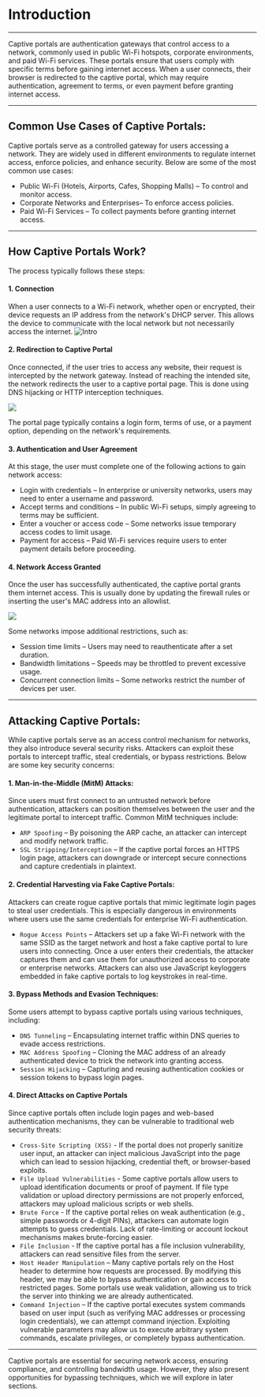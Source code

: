 
<h1>Introduction</h1>
<hr/>
<p>Captive portals are authentication gateways that control access to a network, commonly used in public Wi-Fi hotspots, corporate environments, and paid Wi-Fi services. These portals ensure that users comply with specific terms before gaining internet access.  When a user connects, their browser is redirected to the captive portal, which may require authentication, agreement to terms, or even payment before granting internet access.</p>
<hr/>
<h2>Common Use Cases of Captive Portals:</h2>
<p>Captive portals serve as a controlled gateway for users accessing a network. They are widely used in different environments to regulate internet access, enforce policies, and enhance security. Below are some of the most common use cases:</p>
<ul>
<li>Public Wi-Fi (Hotels, Airports, Cafes, Shopping Malls) – To control and monitor access.</li>
<li>Corporate Networks and Enterprises– To enforce access policies.</li>
<li>Paid Wi-Fi Services – To collect payments before granting internet access.</li>
</ul>
<hr/>
<h2>How Captive Portals Work?</h2>
<p>The process typically follows these steps:</p>
<h4>1. Connection</h4>
<p>When a user connects to a Wi-Fi network, whether open or encrypted, their device requests an IP address from the network's DHCP server. This allows the device to communicate with the local network but not necessarily access the internet.
<img alt="Intro" src="https://academy.hackthebox.com/storage/modules/299/macspoof/connect_general.PNG"/></p>
<h4>2. Redirection to Captive Portal</h4>
<p>Once connected, if the user tries to access any website, their request is intercepted by the network gateway. Instead of reaching the intended site, the network redirects the user to a captive portal page. This is done using DNS hijacking or HTTP interception techniques.</p>
<img class="website-screenshot" data-url="http://captive.htb.local" src="https://academy.hackthebox.com/storage/modules/299/vpn/001.PNG"/>
<p>The portal page typically contains a login form, terms of use, or a payment option, depending on the network's requirements.</p>
<h4>3. Authentication and User Agreement</h4>
<p>At this stage, the user must complete one of the following actions to gain network access:</p>
<ul>
<li>Login with credentials – In enterprise or university networks, users may need to enter a username and password.</li>
<li>Accept terms and conditions – In public Wi-Fi setups, simply agreeing to terms may be sufficient.</li>
<li>Enter a voucher or access code – Some networks issue temporary access codes to limit usage.</li>
<li>Payment for access – Paid Wi-Fi services require users to enter payment details before proceeding.</li>
</ul>
<h4>4. Network Access Granted</h4>
<p>Once the user has successfully authenticated, the captive portal grants them internet access. This is usually done by updating the firewall rules or inserting the user's MAC address into an allowlist.</p>
<img class="website-screenshot" data-url="http://captive.htb.local" src="https://academy.hackthebox.com/storage/modules/299/macspoof/002_.png"/>
<p>Some networks impose additional restrictions, such as:</p>
<ul>
<li>Session time limits – Users may need to reauthenticate after a set duration.</li>
<li>Bandwidth limitations – Speeds may be throttled to prevent excessive usage.</li>
<li>Concurrent connection limits – Some networks restrict the number of devices per user.</li>
</ul>
<hr/>
<h2>Attacking Captive Portals:</h2>
<p>While captive portals serve as an access control mechanism for networks, they also introduce several security risks. Attackers can exploit these portals to intercept traffic, steal credentials, or bypass restrictions. Below are some key security concerns:</p>
<h4>1. Man-in-the-Middle (MitM) Attacks:</h4>
<p>Since users must first connect to an untrusted network before authentication, attackers can position themselves between the user and the legitimate portal to intercept traffic. Common MitM techniques include:</p>
<ul>
<li>
<code>ARP Spoofing</code> – By poisoning the ARP cache, an attacker can intercept and modify network traffic.</li>
<li>
<code>SSL Stripping/Interception</code> – If the captive portal forces an HTTPS login page, attackers can downgrade or intercept secure connections and capture credentials in plaintext.</li>
</ul>
<h4>2. Credential Harvesting via Fake Captive Portals:</h4>
<p>Attackers can create rogue captive portals that mimic legitimate login pages to steal user credentials. This is especially dangerous in environments where users use the same credentials for enterprise Wi-Fi authentication.</p>
<ul>
<li>
<code>Rogue Access Points</code> – Attackers set up a fake Wi-Fi network with the same SSID as the target network and host a fake captive portal to lure users into connecting. Once a user enters their credentials, the attacker captures them and can use them for unauthorized access to corporate or enterprise networks. Attackers can also use JavaScript keyloggers embedded in fake captive portals to log keystrokes in real-time.</li>
</ul>
<h4>3. Bypass Methods and Evasion Techniques:</h4>
<p>Some users attempt to bypass captive portals using various techniques, including:</p>
<ul>
<li>
<code>DNS Tunneling</code> – Encapsulating internet traffic within DNS queries to evade access restrictions.</li>
<li>
<code>MAC Address Spoofing</code> – Cloning the MAC address of an already authenticated device to trick the network into granting access.</li>
<li>
<code>Session Hijacking</code> – Capturing and reusing authentication cookies or session tokens to bypass login pages.</li>
</ul>
<h4>4. Direct Attacks on Captive Portals</h4>
<p>Since captive portals often include login pages and web-based authentication mechanisms, they can be vulnerable to traditional web security threats:</p>
<ul>
<li>
<code>Cross-Site Scripting (XSS)</code> - If the portal does not properly sanitize user input, an attacker can inject malicious JavaScript into the page which can lead to session hijacking, credential theft, or browser-based exploits.</li>
<li>
<code>File Upload Vulnerabilities</code> - Some captive portals allow users to upload identification documents or proof of payment. If file type validation or upload directory permissions are not properly enforced, attackers may upload malicious scripts or web shells.</li>
<li>
<code>Brute Force</code> - If the captive portal relies on weak authentication (e.g., simple passwords or 4-digit PINs), attackers can automate login attempts to guess credentials. Lack of rate-limiting or account lockout mechanisms makes brute-forcing easier.</li>
<li>
<code>File Inclusion</code> - If the captive portal has a file inclusion vulnerability, attackers can read sensitive files from the server.</li>
<li>
<code>Host Header Manipulation</code> – Many captive portals rely on the Host header to determine how requests are processed. By modifying this header, we may be able to bypass authentication or gain access to restricted pages. Some portals use weak validation, allowing us to trick the server into thinking we are already authenticated.</li>
<li>
<code>Command Injection</code> – If the captive portal executes system commands based on user input (such as verifying MAC addresses or processing login credentials), we can attempt command injection. Exploiting vulnerable parameters may allow us to execute arbitrary system commands, escalate privileges, or completely bypass authentication.</li>
</ul>
<hr/>
<p>Captive portals are essential for securing network access, ensuring compliance, and controlling bandwidth usage. However, they also present opportunities for bypassing techniques, which we will explore in later sections.</p>
